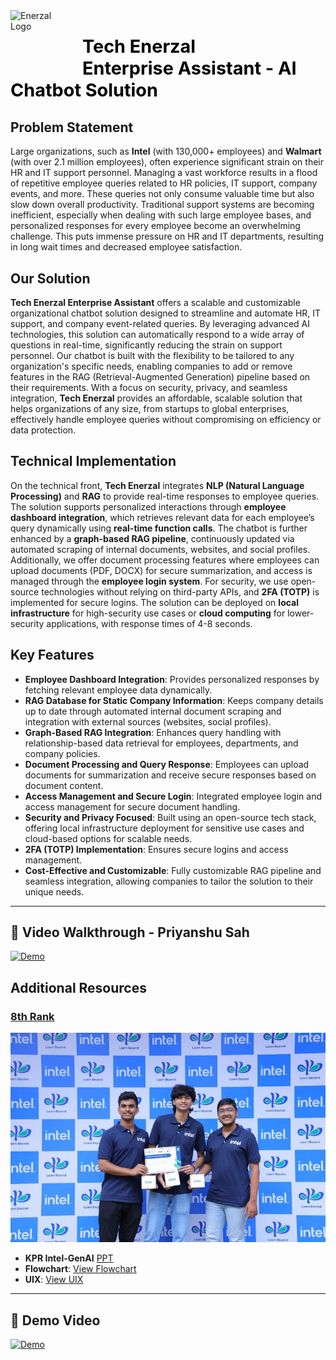 <img src="Assets/ENERZAL_LOGO.jpg" alt="Enerzal Logo" style="width: 100px; height: 100px; margin-right: 15px;" align="left"/>  
<h1 style="font-size: 1.8rem; font-weight: bold; color: #000;">Tech Enerzal <br>Enterprise Assistant - AI Chatbot Solution</h1>


## Problem Statement

Large organizations, such as **Intel** (with 130,000+ employees) and **Walmart** (with over 2.1 million employees), often experience significant strain on their HR and IT support personnel. Managing a vast workforce results in a flood of repetitive employee queries related to HR policies, IT support, company events, and more. These queries not only consume valuable time but also slow down overall productivity. Traditional support systems are becoming inefficient, especially when dealing with such large employee bases, and personalized responses for every employee become an overwhelming challenge. This puts immense pressure on HR and IT departments, resulting in long wait times and decreased employee satisfaction.

## Our Solution

**Tech Enerzal Enterprise Assistant** offers a scalable and customizable organizational chatbot solution designed to streamline and automate HR, IT support, and company event-related queries. By leveraging advanced AI technologies, this solution can automatically respond to a wide array of questions in real-time, significantly reducing the strain on support personnel. Our chatbot is built with the flexibility to be tailored to any organization's specific needs, enabling companies to add or remove features in the RAG (Retrieval-Augmented Generation) pipeline based on their requirements. With a focus on security, privacy, and seamless integration, **Tech Enerzal** provides an affordable, scalable solution that helps organizations of any size, from startups to global enterprises, effectively handle employee queries without compromising on efficiency or data protection.

## Technical Implementation

On the technical front, **Tech Enerzal** integrates **NLP (Natural Language Processing)** and **RAG** to provide real-time responses to employee queries. The solution supports personalized interactions through **employee dashboard integration**, which retrieves relevant data for each employee’s query dynamically using **real-time function calls**. The chatbot is further enhanced by a **graph-based RAG pipeline**, continuously updated via automated scraping of internal documents, websites, and social profiles. Additionally, we offer document processing features where employees can upload documents (PDF, DOCX) for secure summarization, and access is managed through the **employee login system**. For security, we use open-source technologies without relying on third-party APIs, and **2FA (TOTP)** is implemented for secure logins. The solution can be deployed on **local infrastructure** for high-security use cases or **cloud computing** for lower-security applications, with response times of 4-8 seconds.

## Key Features

- **Employee Dashboard Integration**: Provides personalized responses by fetching relevant employee data dynamically.
- **RAG Database for Static Company Information**: Keeps company details up to date through automated internal document scraping and integration with external sources (websites, social profiles).
- **Graph-Based RAG Integration**: Enhances query handling with relationship-based data retrieval for employees, departments, and company policies.
- **Document Processing and Query Response**: Employees can upload documents for summarization and receive secure responses based on document content.
- **Access Management and Secure Login**: Integrated employee login and access management for secure document handling.
- **Security and Privacy Focused**: Built using an open-source tech stack, offering local infrastructure deployment for sensitive use cases and cloud-based options for scalable needs.
- **2FA (TOTP) Implementation**: Ensures secure logins and access management.
- **Cost-Effective and Customizable**: Fully customizable RAG pipeline and seamless integration, allowing companies to tailor the solution to their unique needs.

---

## 🎥 Video Walkthrough - Priyanshu Sah

[![Demo](https://img001.prntscr.com/file/img001/rKpo5DFjTf2RDuDlZgaPVw.png)](https://youtu.be/k436X2PEze8)

## Additional Resources

### [8th Rank](https://www.linkedin.com/feed/update/urn:li:activity:7249090500572463106/?updateEntityUrn=urn%3Ali%3Afs_updateV2%3A%28urn%3Ali%3Aactivity%3A7249090500572463106%2CFEED_DETAIL%2CEMPTY%2CDEFAULT%2Cfalse%29) 

![Win](Assets/1728317802264.jpg)

- **KPR Intel-GenAI** [PPT](https://www.canva.com/design/DAGSrRRaONI/oGPi8U2z5Nu3KRh8-Nt-mg/edit?utm_content=DAGSrRRaONI&utm_campaign=designshare&utm_medium=link2&utm_source=sharebutton)
- **Flowchart**: [View Flowchart](https://i.ibb.co/1fTxmKKp/image-2025-08-30-131502744.png)
- **UIX**: [View UIX](https://www.figma.com/design/JjWcawrtYeyI9HQGt4eqwu/KPR-Chat_-Bot?node-id=0-1&t=finadrfppcxr3dh9-1)

---


## 🎥 Demo Video

[![Demo](Assets/Dashboard.png)](https://www.youtube.com/watch?v=azj_7OdSxcY)
